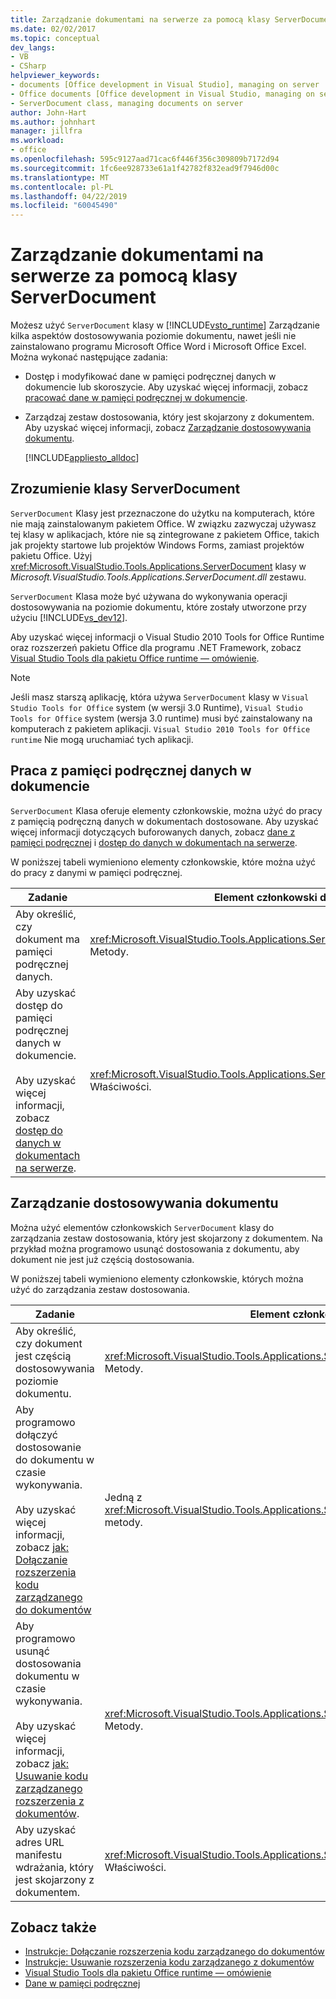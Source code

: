 ```yaml
---
title: Zarządzanie dokumentami na serwerze za pomocą klasy ServerDocument
ms.date: 02/02/2017
ms.topic: conceptual
dev_langs:
- VB
- CSharp
helpviewer_keywords:
- documents [Office development in Visual Studio], managing on server
- Office documents [Office development in Visual Studio, managing on server
- ServerDocument class, managing documents on server
author: John-Hart
ms.author: johnhart
manager: jillfra
ms.workload:
- office
ms.openlocfilehash: 595c9127aad71cac6f446f356c309809b7172d94
ms.sourcegitcommit: 1fc6ee928733e61a1f42782f832ead9f7946d00c
ms.translationtype: MT
ms.contentlocale: pl-PL
ms.lasthandoff: 04/22/2019
ms.locfileid: "60045490"
---
```

# <a name="manage-documents-on-a-server-by-using-the-serverdocument-class"></a>Zarządzanie dokumentami na serwerze za pomocą klasy ServerDocument
  Możesz użyć `ServerDocument` klasy w [!INCLUDE[vsto_runtime](../vsto/includes/vsto-runtime-md.md)] Zarządzanie kilka aspektów dostosowywania poziomie dokumentu, nawet jeśli nie zainstalowano programu Microsoft Office Word i Microsoft Office Excel. Można wykonać następujące zadania:

- Dostęp i modyfikować dane w pamięci podręcznej danych w dokumencie lub skoroszycie. Aby uzyskać więcej informacji, zobacz [pracować dane w pamięci podręcznej w dokumencie](#CachedData).

- Zarządzaj zestaw dostosowania, który jest skojarzony z dokumentem. Aby uzyskać więcej informacji, zobacz [Zarządzanie dostosowywania dokumentu](#CustomizationInfo).

  [!INCLUDE[appliesto_alldoc](../vsto/includes/appliesto-alldoc-md.md)]

## <a name="understand-the-serverdocument-class"></a>Zrozumienie klasy ServerDocument
 `ServerDocument` Klasy jest przeznaczone do użytku na komputerach, które nie mają zainstalowanym pakietem Office. W związku zazwyczaj używasz tej klasy w aplikacjach, które nie są zintegrowane z pakietem Office, takich jak projekty startowe lub projektów Windows Forms, zamiast projektów pakietu Office. Użyj <xref:Microsoft.VisualStudio.Tools.Applications.ServerDocument> klasy w *Microsoft.VisualStudio.Tools.Applications.ServerDocument.dll* zestawu.

 `ServerDocument` Klasa może być używana do wykonywania operacji dostosowywania na poziomie dokumentu, które zostały utworzone przy użyciu [!INCLUDE[vs_dev12](../vsto/includes/vs-dev12-md.md)].

 Aby uzyskać więcej informacji o Visual Studio 2010 Tools for Office Runtime oraz rozszerzeń pakietu Office dla programu .NET Framework, zobacz [Visual Studio Tools dla pakietu Office runtime ― omówienie](../vsto/visual-studio-tools-for-office-runtime-overview.md).

> [!NOTE]
>  Jeśli masz starszą aplikację, która używa `ServerDocument` klasy w `Visual Studio Tools for Office` system (w wersji 3.0 Runtime), `Visual Studio Tools for Office` system (wersja 3.0 runtime) musi być zainstalowany na komputerach z pakietem aplikacji. `Visual Studio 2010 Tools for Office runtime` Nie mogą uruchamiać tych aplikacji.

## <a name="CachedData"></a> Praca z pamięci podręcznej danych w dokumencie
 `ServerDocument` Klasa oferuje elementy członkowskie, można użyć do pracy z pamięcią podręczną danych w dokumentach dostosowane. Aby uzyskać więcej informacji dotyczących buforowanych danych, zobacz [dane z pamięci podręcznej](../vsto/caching-data.md) i [dostęp do danych w dokumentach na serwerze](../vsto/accessing-data-in-documents-on-the-server.md).

 W poniższej tabeli wymieniono elementy członkowskie, które można użyć do pracy z danymi w pamięci podręcznej.

|Zadanie|Element członkowski do użycia|
|----------|-------------------|
|Aby określić, czy dokument ma pamięci podręcznej danych.|<xref:Microsoft.VisualStudio.Tools.Applications.ServerDocument.IsCacheEnabled%2A> Metody.|
|Aby uzyskać dostęp do pamięci podręcznej danych w dokumencie.<br /><br /> Aby uzyskać więcej informacji, zobacz [dostęp do danych w dokumentach na serwerze](../vsto/accessing-data-in-documents-on-the-server.md).|<xref:Microsoft.VisualStudio.Tools.Applications.ServerDocument.CachedData%2A> Właściwości.|

## <a name="CustomizationInfo"></a> Zarządzanie dostosowywania dokumentu
 Można użyć elementów członkowskich `ServerDocument` klasy do zarządzania zestaw dostosowania, który jest skojarzony z dokumentem. Na przykład można programowo usunąć dostosowania z dokumentu, aby dokument nie jest już częścią dostosowania.

 W poniższej tabeli wymieniono elementy członkowskie, których można użyć do zarządzania zestaw dostosowania.

|Zadanie|Element członkowski do użycia|
|----------|-------------------|
|Aby określić, czy dokument jest częścią dostosowywania poziomie dokumentu.|<xref:Microsoft.VisualStudio.Tools.Applications.ServerDocument.GetCustomizationVersion%2A> Metody.|
|Aby programowo dołączyć dostosowanie do dokumentu w czasie wykonywania.<br /><br /> Aby uzyskać więcej informacji, zobacz [jak: Dołączanie rozszerzenia kodu zarządzanego do dokumentów](../vsto/how-to-attach-managed-code-extensions-to-documents.md)|Jedną z <xref:Microsoft.VisualStudio.Tools.Applications.ServerDocument.AddCustomization%2A> metody.|
|Aby programowo usunąć dostosowania dokumentu w czasie wykonywania.<br /><br /> Aby uzyskać więcej informacji, zobacz [jak: Usuwanie kodu zarządzanego rozszerzenia z dokumentów](../vsto/how-to-remove-managed-code-extensions-from-documents.md).|<xref:Microsoft.VisualStudio.Tools.Applications.ServerDocument.RemoveCustomization%2A> Metody.|
|Aby uzyskać adres URL manifestu wdrażania, który jest skojarzony z dokumentem.|<xref:Microsoft.VisualStudio.Tools.Applications.ServerDocument.DeploymentManifestUrl%2A> Właściwości.|

## <a name="see-also"></a>Zobacz także
- [Instrukcje: Dołączanie rozszerzenia kodu zarządzanego do dokumentów](../vsto/how-to-attach-managed-code-extensions-to-documents.md)
- [Instrukcje: Usuwanie rozszerzenia kodu zarządzanego z dokumentów](../vsto/how-to-remove-managed-code-extensions-from-documents.md)
- [Visual Studio Tools dla pakietu Office runtime ― omówienie](../vsto/visual-studio-tools-for-office-runtime-overview.md)
- [Dane w pamięci podręcznej](../vsto/caching-data.md)
